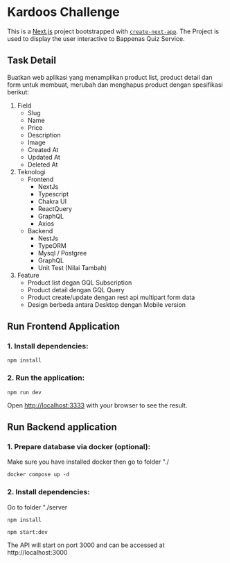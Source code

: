 # Kardoos Challenge
This is a [Next.js](https://nextjs.org/) project bootstrapped with [`create-next-app`](https://github.com/vercel/next.js/tree/canary/packages/create-next-app). The Project is used to display the user interactive to Bappenas Quiz Service.

## Task Detail
Buatkan web aplikasi yang menampilkan product list, product detail dan form untuk membuat, merubah dan menghapus product dengan spesifikasi berikut:
1. Field
    - Slug
    - Name
    - Price
    - Description
    - Image
    - Created At
    - Updated At
    - Deleted At
2. Teknologi
    - Frontend
      - NextJs
      - Typescript
      - Chakra UI
      - ReactQuery
      - GraphQL
      - Axios
    - Backend
      - NestJs
      - TypeORM
      - Mysql / Postgree
      - GraphQL
      - Unit Test (Nilai Tambah)
3. Feature
    - Product list degan GQL Subscription
    - Product detail dengan GQL Query
    - Product create/update dengan rest api multipart form data
    - Design berbeda antara Desktop dengan Mobile version

## Run Frontend Application
### 1. Install dependencies:
```console
npm install
```
### 2. Run the application:
```console
npm run dev
```

Open [http://localhost:3333](http://localhost:3333) with your browser to see the result.

## Run Backend application
### 1. Prepare database via docker (optional):
Make sure you have installed docker then go to folder "./
```console
docker compose up -d
```
### 2. Install dependencies:
Go to folder "./server
```console
npm install
```
```console
npm start:dev
```

The API will start on port 3000 and can be accessed at http://localhost:3000

